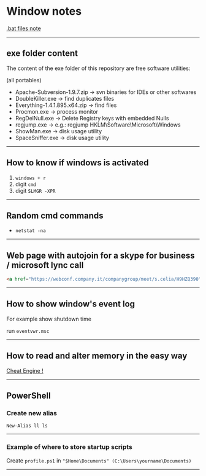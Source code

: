 # Window notes

[.bat files note](bat.md)

---

## exe folder content

The content of the exe folder of this repository are free software utilities:

(all portables)

+ Apache-Subversion-1.9.7.zip -> svn binaries for IDEs or other softwares
+ DoubleKiller.exe -> find duplicates files
+ Everything-1.4.1.895.x64.zip -> find files
+ Procmon.exe -> process monitor
+ RegDelNull.exe -> Delete Registry keys with embedded Nulls
+ regjump.exe -> e.g.: regjump HKLM\Software\Microsoft\Windows
+ ShowMan.exe -> disk usage utility
+ SpaceSniffer.exe -> disk usage utility

---

## How to know if windows is activated

1. ```windows + r```
1. digit ```cmd```
1. digit ```SLMGR -XPR```

---

## Random cmd commands

+ ```netstat -na```

---

## Web page with autojoin for a skype for business / microsoft lync call

```html
<a href="https://webconf.company.it/companygroup/meet/s.celia/H9HZQ390">Join Skype Meeting</a>
```

---

## How to show window's event log

For example show shutdown time

run ```eventvwr.msc```

---

## How to read and alter memory in the easy way

[Cheat Engine !](https://www.cheatengine.org/)

---

## PowerShell

### Create new alias

```shell
New-Alias ll ls
```

---

### Example of where to store startup scripts

Create ```profile.ps1``` in ```"$Home\Documents" (C:\Users\yourname\Documents)```

---

